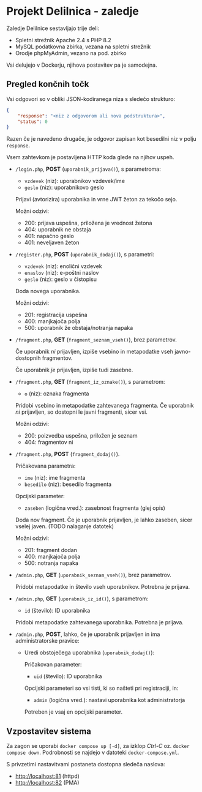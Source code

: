 # Projekt Delilnica - zaledje

Zaledje Delilnice sestavljajo trije deli:

- Spletni strežnik Apache 2.4 s PHP 8.2
- MySQL podatkovna zbirka, vezana na spletni strežnik
- Orodje phpMyAdmin, vezano na pod. zbirko

Vsi delujejo v Dockerju, njihova postavitev pa je samodejna.


## Pregled končnih točk

Vsi odgovori so v obliki JSON-kodiranega niza s sledečo strukturo:

```json
{
    "response": "<niz z odgovorom ali nova podstruktura>",
    "status": 0
}
```

Razen če je navedeno drugače, je odgovor zapisan kot besedilni niz v
polju `response`.

Vsem zahtevkom je postavljena HTTP koda glede na njihov uspeh.

* `/login.php`, **POST** (`uporabnik_prijava()`), s parametroma:

  - `vzdevek` (niz): uporabnikov vzdevek/ime
  - `geslo` (niz): uporabnikovo geslo

  Prijavi (avtorizira) uporabnika in vrne JWT žeton za tekočo sejo.

  Možni odzivi:

  - 200: prijava uspešna, priložena je vrednost žetona
  - 404: uporabnik ne obstaja
  - 401: napačno geslo
  - 401: neveljaven žeton


* `/register.php`, **POST** (`uporabnik_dodaj()`), s parametri:

  - `vzdevek` (niz): enolični vzdevek
  - `enaslov` (niz): e-poštni naslov
  - `geslo` (niz): geslo v čistopisu

  Doda novega uporabnika.

  Možni odzivi:

  - 201: registracija uspešna
  - 400: manjkajoča polja
  - 500: uporabnik že obstaja/notranja napaka


* `/fragment.php`, **GET** (`fragment_seznam_vseh()`), brez parametrov.

  Če uporabnik *ni* prijavljen, izpiše vsebino in metapodatke vseh javno-dostopnih
  fragmentov.

  Če uporabnik *je* prijavljen, izpiše tudi zasebne.


* `/fragment.php`, **GET** (`fragment_iz_oznake()`), s parametrom:

  - `o` (niz): oznaka fragmenta

  Pridobi vsebino in metapodatke zahtevanega fragmenta. Če uporabnik *ni* prijavljen,
  so dostopni le javni fragmenti, sicer vsi.

  Možni odzivi:

  - 200: poizvedba uspešna, priložen je seznam
  - 404: fragmentov ni


* `/fragment.php`, **POST** (`fragment_dodaj()`).

  Pričakovana parametra:

  - `ime` (niz): ime fragmenta
  - `besedilo` (niz): besedilo fragmenta

  Opcijski parameter:

  - `zaseben` (logična vred.): zasebnost fragmenta (glej opis)

  Doda nov fragment. Če je uporabnik prijavljen, je lahko zaseben, sicer vselej javen.
  (TODO nalaganje datotek)

  Možni odzivi:

  - 201: fragment dodan
  - 400: manjkajoča polja
  - 500: notranja napaka


* `/admin.php`, **GET** (`uporabnik_seznam_vseh()`), brez parametrov.

  Pridobi metapodatke in število vseh uporabnikov. Potrebna je prijava.


* `/admin.php`, **GET** (`uporabnik_iz_id()`), s parametrom:

  - `id` (število): ID uporabnika

  Pridobi metapodatke zahtevanega uporabnika. Potrebna je prijava.


* `/admin.php`, **POST**, lahko, če je uporabnik prijavljen in ima administratorske pravice:

  + Uredi obstoječega uporabnika (`uporabnik_dodaj()`):

    Pričakovan parameter:

    - `uid` (število): ID uporabnika

    Opcijski parameteri so vsi tisti, ki so našteti pri registraciji, in:

    - `admin` (logična vred.): nastavi uporabnika kot administratorja

    Potreben je vsaj en opcijski parameter.


## Vzpostavitev sistema

Za zagon se uporabi `docker compose up [-d]`, za izklop *Ctrl-C* oz. `docker compose down`.
Podrobnosti se najdejo v datoteki `docker-compose.yml`.

S privzetimi nastavitvami postaneta dostopna sledeča naslova:

- <http://localhost:81> (httpd)
- <http://localhost:82> (PMA)
